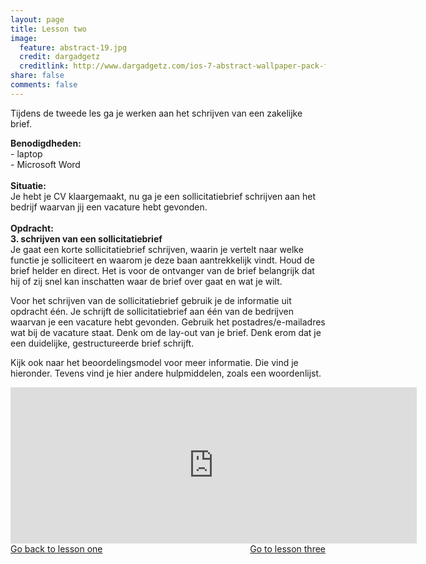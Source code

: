 ```yaml
---
layout: page
title: Lesson two
image:
  feature: abstract-19.jpg
  credit: dargadgetz
  creditlink: http://www.dargadgetz.com/ios-7-abstract-wallpaper-pack-for-iphone-5-and-ipod-touch-retina/
share: false
comments: false
---
```

Tijdens de tweede les ga je werken aan het schrijven van een zakelijke brief.

<b>Benodigdheden:</b>
<br>- laptop
<br>- Microsoft Word
<br>
<br>
<b>Situatie:</b>
<br>Je hebt je CV klaargemaakt, nu ga je een sollicitatiebrief schrijven aan het bedrijf waarvan jij een vacature hebt gevonden. 
<br>
<br>
<b>Opdracht:</b>
<br><b>3. schrijven van een sollicitatiebrief</b>
<br>Je gaat een korte sollicitatiebrief schrijven, waarin je vertelt naar welke functie je solliciteert en waarom je deze baan aantrekkelijk vindt. Houd de brief helder en direct. Het is voor de ontvanger van de brief belangrijk dat hij of zij snel kan inschatten waar de brief over gaat en wat je wilt.

Voor het schrijven van de sollicitatiebrief gebruik je de informatie uit opdracht één. Je schrijft de sollicitatiebrief aan één van de bedrijven waarvan je een vacature hebt gevonden. Gebruik het postadres/e-mailadres wat bij de vacature staat. Denk om de lay-out van je brief. Denk erom dat je een duidelijke, gestructureerde brief schrijft. 

Kijk ook naar het beoordelingsmodel voor meer informatie. Die vind je hieronder. Tevens vind je hier andere hulpmiddelen, zoals een woordenlijst.

<iframe src="https://drive.google.com/embeddedfolderview?id=0BycjBNS3AKDWaDBFRXhZS2gxTHM#list" width="650" height="250" frameborder="0"></iframe>




<div style="float: left"> 
<a href="{{ site.url }}/groepsopdracht/lesson-one/" class="btn">Go back to lesson one</a>
</div>

<div style="float: right"> 
<a href="{{ site.url }}/groepsopdracht/lesson-three/" class="btn">Go to lesson three</a>
</div>